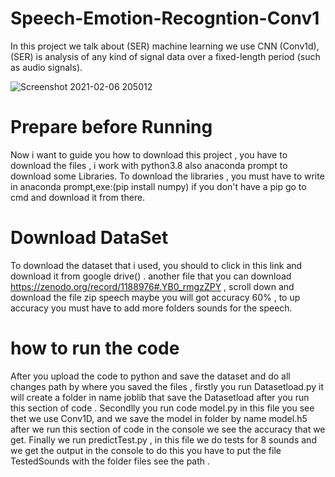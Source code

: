 # Speech-Emotion-Recogntion-Conv1
In this project we talk about (SER) machine learning we use CNN (Conv1d), (SER) is  analysis of any kind of signal data over a fixed-length period (such as audio signals).


![Screenshot 2021-02-06 205012](https://user-images.githubusercontent.com/65724677/107127197-25f73e00-68bd-11eb-8e07-e46ebb8aabbf.png)

# Prepare before Running
Now i want to guide you how to download this project , you have to download the files , i work with python3.8 also anaconda prompt to download some Libraries. 
To download the libraries , you must have to write in anaconda prompt,exe:(pip install numpy) if you don't have a pip go to cmd and download it from there.

# Download DataSet
To download the dataset that i used, you should to click in this link and download it from google drive() .
another file that you can download https://zenodo.org/record/1188976#.YB0_rmgzZPY , scroll down and download the file zip speech
 maybe you will got accuracy 60% , to up accuracy you must have to add more folders sounds for the speech.
# how to run the code 
After you upload the code to python and save the dataset and do all changes path by where you saved the files , firstly you run Datasetload.py it will create a folder in name joblib that save the Datasetload after you run this section of code .
Secondlly you run code model.py in this file you see thet we use Conv1D, and we save the model in folder by name model.h5 after we run this section of code in the console we see the accuracy that we get.
Finally we run predictTest.py , in this file we do tests for 8 sounds and we get the output in the console to do this you have to put the file TestedSounds with the folder files see the path . 
